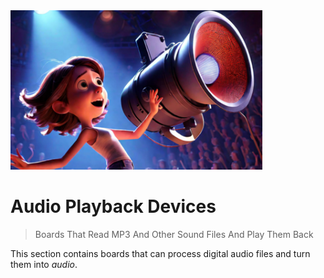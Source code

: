 <img src="/assets/images/amplifier.png" width="80%" height="80%" />

# Audio Playback Devices

> Boards That Read MP3 And Other Sound Files And Play Them Back

This section contains boards that can process digital audio files and turn them into *audio*.